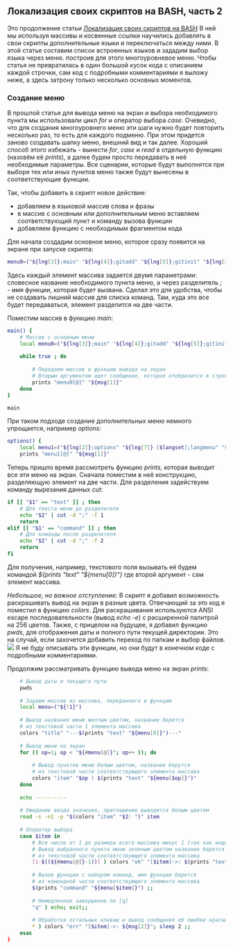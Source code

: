 ## Локализация своих скриптов на BASH, часть 2

Это продолжение статьи [Локализация своих скриптов на BASH](https://habr.com/ru/post/539586/)
В ней мы используя массивы и косвенные ссылки научились добавлять в свои скрипты дополнительные языки и переключаться между ними.
В этой статье составим список встроенных языков и зададим выбор языка через меню. построив для этого многоуровневое меню. Чтобы статья не превратилась в один большой кусок кода с описанием каждой строчки, сам код с подробными комментариями я выложу ниже, а здесь затрону только несколько основных моментов.

### Создание меню
В прошлой статье для вывода меню на экран и выбора необходимого пункта мы использовали цикл *for* и оператор выбора *case*. Очевидно, что для создания многоуровнего меню эти шаги нужно будет повторить несколько раз, то есть для каждого подменю. При этом придется заново создавать шапку меню, внешний вид и так далее.
Хороший способ этого избежать - вынести *for*, *case* и *read* в отдельную функцию (назовём её *prints*), а далее будем просто передавать в неё необходимые параметры. Все сценарии, которые будут выполнятся при выборе тех или иных пунктов меню также будут вынесены в соответствующие функции.

Так, чтобы добавить в скрипт новое действие:
- добавляем в языковой массив слова и фразы
- в массив с основным или дополнительным меню вставляем соответствующий пункт и команду вызова функции
- добавляем функцию с необходимым фрагментом кода

Для начала создадим основное меню, которое сразу появится на экране при запуске скрипта:
```bash
menu0=("${lng[3]};main" "${lng[4]};gitadd" "${lng[5]};gitinit" "${lng[2]};options" "${lng[1]};exit")
```

Здесь каждый элемент массива задается двумя параметрами: словесное название необходимого пункта меню, а через разделитель *;* - имя функции, которая будет вызвана. Сделал это для удобства, чтобы не создавать лишний массив для списка команд. Там, куда это все будет передаваться, элемент разделится на две части.
 
Поместим массив в функцию *main*:
```bash
main() {
	# Массив с основным меню
	local menu0=("${lng[3]};main" "${lng[4]};gitadd" "${lng[5]};gitinit" "${lng[2]};options" "${lng[1]};exit")
		
	while true ; do
		
		# Передаем массив в функцию вывода на экран
		# Вторым аргументом идет сообщение, которое отобразится в строке приглашения
		prints "menu0[@]" "${msg[1]}"
	done
}

main
```

При таком подходе создание дополнительных меню немного упрощается, например *options*:
```bash
options() {
	local menu1=("${lng[2]};options" "${lng[7]} [$langset];langmenu" "${lng[1]};exit")
	prints "menu1[@]" "${msg[1]}"
```

Теперь пришло время рассмотреть функцию *prints*, которая выводит все эти меню на экран. Сначала поместим в неё конструкцию, разделяющую элемент на две части. Для разделения задействуем команду вырезания данных *cut*:
```bash
if [[ "$1" == "text" ]] ; then
	# Для текста меню до разделителя
	echo "$2" | cut -d ";" -f 1
	return
elif [[ "$1" == "command" ]] ; then
	# Для команды после разделителя
	echo "$2" | cut -d ";" -f 2
	return
fi
```

Для получения, например, текстового поля вызывать её будем командой *${prints "text" "${menu[0]}"}*  где второй аргумент - сам элемент массива.

*Небольшое, но важное отступление:* В скрипт я добавил возможность раскрашивать вывод на экран в разные цвета. Отвечающий за это код я поместил в функцию *colors*. Для раскрашивания используются ANSI escape последовательности (вывод *echo -e*) с расширенной палитрой на 256 цветов. 
Также, с прицелом на будущее, я добавил функцию *pwds*, для отображения даты и полного пути текущей директории. Это на случай, если захочется добавить переход по папкам и выбор файлов. 
![](https://habrastorage.org/webt/iy/zh/-k/iyzh-kbgki73dhali5s8owbhwt8.jpeg)
Я не буду описывать эти функции, но они будут в конечном коде с подробными комментариями. 

Продолжим рассматривать функцию вывода меню на экран *prints*:
```bash	
	# Вывод даты и текущего пути
	pwds
	
	# Задаем массив из массива, переданного в функцию	
	local menu=("${!1}")
	
	# Вывод названия меню желтым цветом, название берется
	# из текстовой части 1 элемента массива 	
	colors "title" "---$(prints "text" "${menu[0]}")---"
	
	# Вывод меню на экран
	for (( op=1; op < "${#menu[@]}"; op++ )); do
		
		# Вывод пунктов меню белым цветом, названия берутся
		# из текстовой части соответствующего элемента массива
		colors "item" "$op ) $(prints "text" "${menu[$op]}")"
	done
	
	echo ----------
	
	# Ожидание ввода значения, приглашение выводится белым цветом
	read -s -n1 -p "$(colors "item" "$2: ")" item	
	
	# Оператор выбора
	case $item in
		# Все числа от 1 до размера всего массива минус 1 (так как индексация массива с 0)
		# Вывод выбранного пункта меню зеленым цветом название берется
		# из текстовой части соответствующего элемента массива
		[1-$((${#menu[@]}-1))] ) colors "ok" "[$item]->: $(prints "text" "${menu[$item]}")"
		
		# Вызов функции с набором команд, имя функции берется
		# из командной части соответствующего элемента массива
		$(prints "command" "${menu[$item]}") ;;
		
		# Немедленное завершение по [q]
		"q" ) echo; exit;;
		
		# Обработка остальных клавиш и вывод сообщения об ошибке красным цветом
		* ) colors "err" "[$item]->: ${msg[2]}"; sleep 2 ;;
	esac	
}
```
